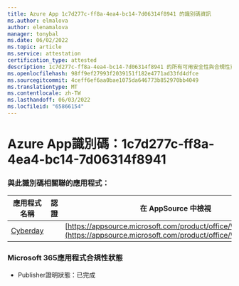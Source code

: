 ```yaml
---
title: Azure App 1c7d277c-ff8a-4ea4-bc14-7d06314f8941 的識別碼資訊
ms.author: elmalova
author: elenamalova
manager: tonybal
ms.date: 06/02/2022
ms.topic: article
ms.service: attestation
certification_type: attested
description: 1c7d277c-ff8a-4ea4-bc14-7d06314f8941 的所有可用安全性與合規性資訊。
ms.openlocfilehash: 98ff9ef27993f2039151f182e4771ad33fd4dfce
ms.sourcegitcommit: 4ceff6ef6aa0bae1075da646773b852970bb4049
ms.translationtype: MT
ms.contentlocale: zh-TW
ms.lasthandoff: 06/03/2022
ms.locfileid: "65866154"
---
```

# <a name="azure-app-id-1c7d277c-ff8a-4ea4-bc14-7d06314f8941"></a>Azure App識別碼：1c7d277c-ff8a-4ea4-bc14-7d06314f8941


### <a name="apps-associated-with-this-id"></a>與此識別碼相關聯的應用程式：
| **應用程式名稱** | **認證** | **在 AppSource 中檢視** |
|--------------|---------------|-----------------------|
| [Cyberday](../forward/WA200001774.md) |  | [https://appsource.microsoft.com/product/office/WA200001774](https://appsource.microsoft.com/product/office/WA200001774) |

### <a name="microsoft-365-app-compliance-status"></a>Microsoft 365應用程式合規性狀態
- Publisher證明狀態：已完成
